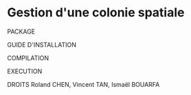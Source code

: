# Gestion d'une colonie spatiale

PACKAGE


GUIDE D'INSTALLATION


COMPILATION


EXECUTION


DROITS
Roland CHEN, Vincent TAN, Ismaël BOUARFA
